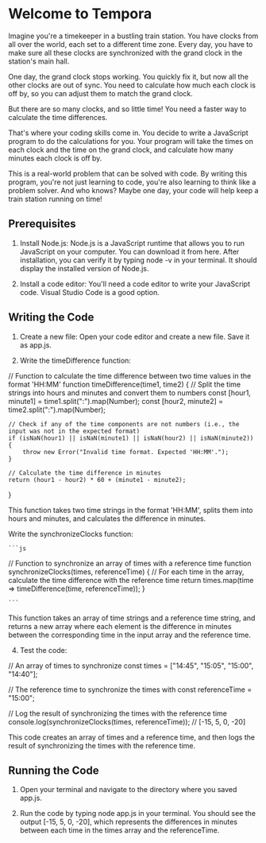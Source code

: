 # Welcome to Tempora

Imagine you're a timekeeper in a bustling train station. You have clocks from all over the world, each set to a different time zone. Every day, you have to make sure all these clocks are synchronized with the grand clock in the station's main hall.

One day, the grand clock stops working. You quickly fix it, but now all the other clocks are out of sync. You need to calculate how much each clock is off by, so you can adjust them to match the grand clock.

But there are so many clocks, and so little time! You need a faster way to calculate the time differences.

That's where your coding skills come in. You decide to write a JavaScript program to do the calculations for you. Your program will take the times on each clock and the time on the grand clock, and calculate how many minutes each clock is off by.

This is a real-world problem that can be solved with code. By writing this program, you're not just learning to code, you're also learning to think like a problem solver. And who knows? Maybe one day, your code will help keep a train station running on time!

## Prerequisites

1. Install Node.js: Node.js is a JavaScript runtime that allows you to run JavaScript on your computer. You can download it from here. After installation, you can verify it by typing node -v in your terminal. It should display the installed version of Node.js.

2. Install a code editor: You'll need a code editor to write your JavaScript code. Visual Studio Code is a good option.

## Writing the Code

1. Create a new file: Open your code editor and create a new file. Save it as app.js.

2. Write the timeDifference function:

// Function to calculate the time difference between two time values in the format 'HH:MM'
function timeDifference(time1, time2) {
    // Split the time strings into hours and minutes and convert them to numbers
    const [hour1, minute1] = time1.split(":").map(Number);
    const [hour2, minute2] = time2.split(":").map(Number);

    // Check if any of the time components are not numbers (i.e., the input was not in the expected format)
    if (isNaN(hour1) || isNaN(minute1) || isNaN(hour2) || isNaN(minute2)) {
        throw new Error("Invalid time format. Expected 'HH:MM'.");
    }

    // Calculate the time difference in minutes
    return (hour1 - hour2) * 60 + (minute1 - minute2);
}

This function takes two time strings in the format 'HH:MM', splits them into hours and minutes, and calculates the difference in minutes.

Write the synchronizeClocks function:

    ```js
// Function to synchronize an array of times with a reference time
function synchronizeClocks(times, referenceTime) {
    // For each time in the array, calculate the time difference with the reference time
    return times.map(time => timeDifference(time, referenceTime));
}

    ```

This function takes an array of time strings and a reference time string, and returns a new array where each element is the difference in minutes between the corresponding time in the input array and the reference time.

4. Test the code:

// An array of times to synchronize
const times = ["14:45", "15:05", "15:00", "14:40"];

// The reference time to synchronize the times with
const referenceTime = "15:00";

// Log the result of synchronizing the times with the reference time
console.log(synchronizeClocks(times, referenceTime));  // [-15, 5, 0, -20]

This code creates an array of times and a reference time, and then logs the result of synchronizing the times with the reference time.

## Running the Code

1. Open your terminal and navigate to the directory where you saved app.js.

2. Run the code by typing node app.js in your terminal. You should see the output [-15, 5, 0, -20], which represents the differences in minutes between each time in the times array and the referenceTime.




